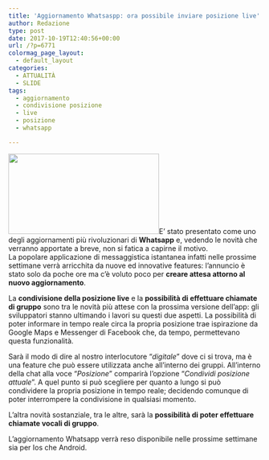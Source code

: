 ```yaml
---
title: 'Aggiornamento Whatsaspp: ora possibile inviare posizione live'
author: Redazione
type: post
date: 2017-10-19T12:40:56+00:00
url: /?p=6771
colormag_page_layout:
  - default_layout
categories:
  - ATTUALITÀ
  - SLIDE
tags:
  - aggiornamento
  - condivisione posizione
  - live
  - posizione
  - whatsapp

---
```

<img decoding="async" loading="lazy" class="size-medium wp-image-6772 alignleft" src="https://progressonline.it/wp-content/uploads/2017/10/whatsapp-300x160.jpg" alt="" width="300" height="160" />E&#8217; stato presentato come uno degli aggiornamenti più rivoluzionari di **Whatsapp** e, vedendo le novità che verranno apportate a breve, non si fatica a capirne il motivo.  
La popolare applicazione di messaggistica istantanea infatti nelle prossime settimane verrà arricchita da nuove ed innovative features: l&#8217;annuncio è stato solo da poche ore ma c&#8217;è voluto poco per **creare attesa attorno al nuovo aggiornamento**.

La **condivisione della posizione live** e la **possibilità di effettuare chiamate di gruppo** sono tra le novità più attese con la prossima versione dell&#8217;app: gli sviluppatori stanno ultimando i lavori su questi due aspetti. La possibilità di poter informare in tempo reale circa la propria posizione trae ispirazione da Google Maps e Messenger di Facebook che, da tempo, permettevano questa funzionalità.

Sarà il modo di dire al nostro interlocutore &#8220;_digitale_&#8221; dove ci si trova, ma è una feature che può essere utilizzata anche all&#8217;interno dei gruppi. All&#8217;interno della chat alla voce “_Posizione_” comparirà l’opzione “_Condividi posizione attuale_”. A quel punto si può scegliere per quanto a lungo si può condividere la propria posizione in tempo reale; decidendo comunque di poter interrompere la condivisione in qualsiasi momento.

L&#8217;altra novità sostanziale, tra le altre, sarà la **possibilità di poter effettuare chiamate vocali di gruppo**.

L&#8217;aggiornamento Whatsapp verrà reso disponibile nelle prossime settimane sia per Ios che Android.